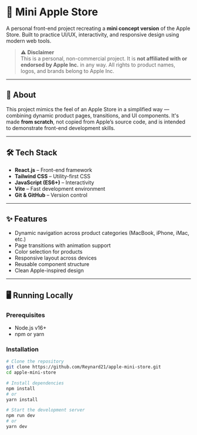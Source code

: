 # 🍎 Mini Apple Store

A personal front-end project recreating a **mini concept version** of the Apple Store. Built to practice UI/UX, interactivity, and responsive design using modern web tools.

> ⚠️ **Disclaimer**  
> This is a personal, non-commercial project. It is **not affiliated with or endorsed by Apple Inc.** in any way. All rights to product names, logos, and brands belong to Apple Inc.

---

## 🧾 About

This project mimics the feel of an Apple Store in a simplified way — combining dynamic product pages, transitions, and UI components. It's made **from scratch**, not copied from Apple’s source code, and is intended to demonstrate front-end development skills.

---

## 🛠 Tech Stack

- **React.js** – Front-end framework
- **Tailwind CSS** – Utility-first CSS
- **JavaScript (ES6+)** – Interactivity
- **Vite** – Fast development environment
- **Git & GitHub** – Version control

---

## ✨ Features

- Dynamic navigation across product categories (MacBook, iPhone, iMac, etc.)
- Page transitions with animation support
- Color selection for products
- Responsive layout across devices
- Reusable component structure
- Clean Apple-inspired design

---

## 🖥 Running Locally

### Prerequisites

- Node.js v16+
- npm or yarn

### Installation

```bash
# Clone the repository
git clone https://github.com/Reynard21/apple-mini-store.git
cd apple-mini-store

# Install dependencies
npm install
# or
yarn install

# Start the development server
npm run dev
# or
yarn dev
